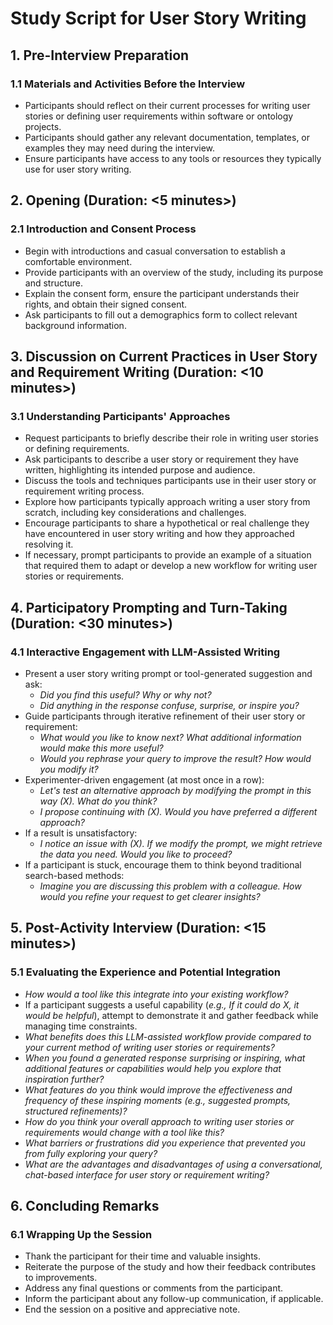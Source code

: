 # Study Script for User Story Writing

## **1. Pre-Interview Preparation**

### **1.1 Materials and Activities Before the Interview**
- Participants should reflect on their current processes for writing user stories or defining user requirements within software or ontology projects.
- Participants should gather any relevant documentation, templates, or examples they may need during the interview.
- Ensure participants have access to any tools or resources they typically use for user story writing.

## **2. Opening (Duration: <5 minutes>)**

### **2.1 Introduction and Consent Process**
- Begin with introductions and casual conversation to establish a comfortable environment.
- Provide participants with an overview of the study, including its purpose and structure.
- Explain the consent form, ensure the participant understands their rights, and obtain their signed consent.
- Ask participants to fill out a demographics form to collect relevant background information.

## **3. Discussion on Current Practices in User Story and Requirement Writing (Duration: <10 minutes>)**

### **3.1 Understanding Participants' Approaches**
- Request participants to briefly describe their role in writing user stories or defining requirements.
- Ask participants to describe a user story or requirement they have written, highlighting its intended purpose and audience.
- Discuss the tools and techniques participants use in their user story or requirement writing process.
- Explore how participants typically approach writing a user story from scratch, including key considerations and challenges.
- Encourage participants to share a hypothetical or real challenge they have encountered in user story writing and how they approached resolving it.
- If necessary, prompt participants to provide an example of a situation that required them to adapt or develop a new workflow for writing user stories or requirements.

## **4. Participatory Prompting and Turn-Taking (Duration: <30 minutes>)**

### **4.1 Interactive Engagement with LLM-Assisted Writing**
- Present a user story writing prompt or tool-generated suggestion and ask:
  - *Did you find this useful? Why or why not?*
  - *Did anything in the response confuse, surprise, or inspire you?*
- Guide participants through iterative refinement of their user story or requirement:
  - *What would you like to know next? What additional information would make this more useful?*
  - *Would you rephrase your query to improve the result? How would you modify it?*
- Experimenter-driven engagement (at most once in a row):
  - *Let's test an alternative approach by modifying the prompt in this way (X). What do you think?*
  - *I propose continuing with (X). Would you have preferred a different approach?*
- If a result is unsatisfactory:
  - *I notice an issue with (X). If we modify the prompt, we might retrieve the data you need. Would you like to proceed?*
- If a participant is stuck, encourage them to think beyond traditional search-based methods:
  - *Imagine you are discussing this problem with a colleague. How would you refine your request to get clearer insights?*

## **5. Post-Activity Interview (Duration: <15 minutes>)**

### **5.1 Evaluating the Experience and Potential Integration**
- *How would a tool like this integrate into your existing workflow?*
- If a participant suggests a useful capability (*e.g., If it could do X, it would be helpful*), attempt to demonstrate it and gather feedback while managing time constraints.
- *What benefits does this LLM-assisted workflow provide compared to your current method of writing user stories or requirements?*
- *When you found a generated response surprising or inspiring, what additional features or capabilities would help you explore that inspiration further?*
- *What features do you think would improve the effectiveness and frequency of these inspiring moments (e.g., suggested prompts, structured refinements)?*
- *How do you think your overall approach to writing user stories or requirements would change with a tool like this?*
- *What barriers or frustrations did you experience that prevented you from fully exploring your query?*
- *What are the advantages and disadvantages of using a conversational, chat-based interface for user story or requirement writing?*

## **6. Concluding Remarks**

### **6.1 Wrapping Up the Session**
- Thank the participant for their time and valuable insights.
- Reiterate the purpose of the study and how their feedback contributes to improvements.
- Address any final questions or comments from the participant.
- Inform the participant about any follow-up communication, if applicable.
- End the session on a positive and appreciative note.
